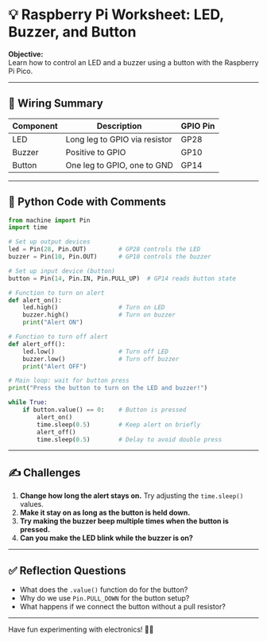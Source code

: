 
# 💡 Raspberry Pi Worksheet: LED, Buzzer, and Button

**Objective:**  
Learn how to control an LED and a buzzer using a button with the Raspberry Pi Pico.

---

## 🔌 Wiring Summary

| Component | Description                | GPIO Pin |
|-----------|----------------------------|----------|
| LED       | Long leg to GPIO via resistor | GP28     |
| Buzzer    | Positive to GPIO           | GP10     |
| Button    | One leg to GPIO, one to GND | GP14     |

---

## 🧱 Python Code with Comments

```python
from machine import Pin
import time

# Set up output devices
led = Pin(28, Pin.OUT)         # GP28 controls the LED
buzzer = Pin(10, Pin.OUT)      # GP10 controls the buzzer

# Set up input device (button)
button = Pin(14, Pin.IN, Pin.PULL_UP)  # GP14 reads button state

# Function to turn on alert
def alert_on():
    led.high()                 # Turn on LED
    buzzer.high()              # Turn on buzzer
    print("Alert ON")

# Function to turn off alert
def alert_off():
    led.low()                  # Turn off LED
    buzzer.low()               # Turn off buzzer
    print("Alert OFF")

# Main loop: wait for button press
print("Press the button to turn on the LED and buzzer!")

while True:
    if button.value() == 0:    # Button is pressed
        alert_on()
        time.sleep(0.5)        # Keep alert on briefly
        alert_off()
        time.sleep(0.5)        # Delay to avoid double press
```

---

## ✍️ Challenges

1. **Change how long the alert stays on.** Try adjusting the `time.sleep()` values.
2. **Make it stay on as long as the button is held down.**
3. **Try making the buzzer beep multiple times when the button is pressed.**
4. **Can you make the LED blink while the buzzer is on?**

---

## ✅ Reflection Questions

- What does the `.value()` function do for the button?
- Why do we use `Pin.PULL_DOWN` for the button setup?
- What happens if we connect the button without a pull resistor?

---

Have fun experimenting with electronics! 🔔💡
